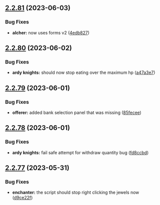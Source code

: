 ## [2.2.81](https://github.com/Torwent/wasp-free/compare/v2.2.80...v2.2.81) (2023-06-03)


### Bug Fixes

* **alcher:** now uses forms v2 ([4edb827](https://github.com/Torwent/wasp-free/commit/4edb827a6c26623f0cd219d8b6766ea214d35fe7))



## [2.2.80](https://github.com/Torwent/wasp-free/compare/v2.2.79...v2.2.80) (2023-06-02)


### Bug Fixes

* **ardy knights:** should now stop eating over the maximum hp ([a47a3e7](https://github.com/Torwent/wasp-free/commit/a47a3e7551434be80a807ef635b7aa819815df42))



## [2.2.79](https://github.com/Torwent/wasp-free/compare/v2.2.78...v2.2.79) (2023-06-01)


### Bug Fixes

* **offerer:** added bank selection panel that was missing ([85fecee](https://github.com/Torwent/wasp-free/commit/85feceea6a0e16294fdab8da49072359899f959b))



## [2.2.78](https://github.com/Torwent/wasp-free/compare/v2.2.77...v2.2.78) (2023-06-01)


### Bug Fixes

* **ardy knights:** fail safe attempt for withdraw quantity bug ([fd8ccbd](https://github.com/Torwent/wasp-free/commit/fd8ccbd34a493d7a97e2e42008e6dde7e3144b61))



## [2.2.77](https://github.com/Torwent/wasp-free/compare/v2.2.76...v2.2.77) (2023-05-31)


### Bug Fixes

* **enchanter:** the script should stop right clicking the jewels now ([d9ce22f](https://github.com/Torwent/wasp-free/commit/d9ce22f5e3d90d6987cad76a4db05d74c8d27578))



